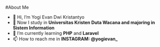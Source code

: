 #About Me
- 👋 Hi, I’m Yogi Evan Dwi Kristantyo
- 👀 Now I study in <b>Universitas Kristen Duta Wacana and majoring in Sistem Information </b>
- 🌱 I’m currently learning <b>PHP</b> and <b>Laravel</b>
- 📫 How to reach me in <b> INSTAGRAM: @yogievan_ </b>
